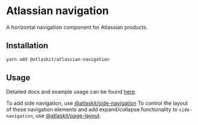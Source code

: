 # Atlassian navigation

A horizontal navigation component for Atlassian products.

## Installation

```sh
yarn add @atlaskit/atlassian-navigation
```

## Usage

Detailed docs and example usage can be found
[here](https://atlassian.design/components/atlassian-navigation).

To add side navigation, use
[@atlaskit/side-navigation](https://atlaskit.atlassian.com/packages/navigation/side-navigation) To
control the layout of these navigation elements and add expand/collapse functionality to
`side-navigation`, use
[@atlaskit/page-layout](https://atlaskit.atlassian.com/packages/design-system/page-layout).
